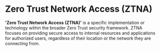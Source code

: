 # Zero Trust Network Access (ZTNA)

**'Zero Trust Network Access (ZTNA)'** is a specific implementation or technology within the broader Zero Trust security framework. ZTNA focuses on providing secure access to internal resources and applications for authorized users, regardless of their location or the network they are connecting from.
